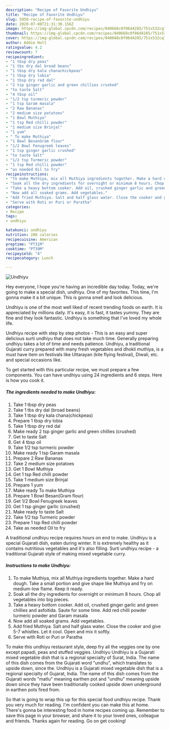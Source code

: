 ```yaml
---
description: "Recipe of Favorite Undhiyu"
title: "Recipe of Favorite Undhiyu"
slug: 5950-recipe-of-favorite-undhiyu
date: 2020-07-08T21:31:30.156Z
image: https://img-global.cpcdn.com/recipes/040668c0f06d4285/751x532cq70/undhiyu-recipe-main-photo.jpg
thumbnail: https://img-global.cpcdn.com/recipes/040668c0f06d4285/751x532cq70/undhiyu-recipe-main-photo.jpg
cover: https://img-global.cpcdn.com/recipes/040668c0f06d4285/751x532cq70/undhiyu-recipe-main-photo.jpg
author: Addie Holt
ratingvalue: 4.2
reviewcount: 7
recipeingredient:
- "1 tbsp dry peas"
- "1 tbs dry dal broad beans"
- "1 tbsp dry kala chanachickpeas"
- "1 tbsp dry lobia"
- "1 tbsp dry red dal"
- "2 tsp ginger garlic and green chillies crushed"
- "to taste Salt"
- "4 tbsp oil"
- "1/2 tsp turmeric powder"
- "1 tsp Garam masala"
- "2 Raw Bananas"
- "2 medium size potatoes"
- "1 Bowl Muthiya"
- "1 tsp Red chilli powder"
- "1 medium size Brinjal"
- "1 yum"
- " To make Muthiya"
- "1 Bowl BesanGram flour"
- "1/2 Bowl Fenugreek leaves"
- "1 tsp ginger garlic crushed"
- "to taste Salt"
- "1/2 tsp Turmeric powder"
- "1 tsp Red chilli powder"
- "as needed Oil to fry"
recipeinstructions:
- "To make Muthiya, mix all Muthiya ingredients together. Make a hard dough. Take a small portion and give shape like Muthiya and fry on medium-low flame. Keep it ready."
- "Soak all the dry ingredients for overnight or minimum 8 hours. Chop all vegetables into big pieces."
- "Take a heavy bottom cooker. Add oil, crushed ginger garlic and green chillies and asfoitida. Saute for some time. Add red chilli powder turmeric powder and Garam masala"
- "Now add all soaked grams. Add vegetables."
- "Add fried Muthiya. Salt and half glass water. Close the cooker and give 5-7 whistles. Let it cool. Open and mix it softly."
- "Serve with Roti or Puri or Paratha"
categories:
- Recipe
tags:
- undhiyu

katakunci: undhiyu 
nutrition: 288 calories
recipecuisine: American
preptime: "PT31M"
cooktime: "PT39M"
recipeyield: "4"
recipecategory: Lunch

---
```



![Undhiyu](https://img-global.cpcdn.com/recipes/040668c0f06d4285/751x532cq70/undhiyu-recipe-main-photo.jpg)

Hey everyone, I hope you're having an incredible day today. Today, we're going to make a special dish, undhiyu. One of my favorites. This time, I'm gonna make it a bit unique. This is gonna smell and look delicious.

Undhiyu is one of the most well liked of recent trending foods on earth. It is appreciated by millions daily. It's easy, it is fast, it tastes yummy. They are fine and they look fantastic. Undhiyu is something that I've loved my whole life.

Undhiyu recipe with step by step photos - This is an easy and super delicious surti undhiyu that does not take much time. Generally preparing undhiyu takes a lot of time and needs patience. Undhiyu, a traditional Gujarati curry prepared with many fresh vegetables and dhokli muthiya, is a must have item on festivals like Uttarayan (kite flying festival), Diwali, etc. and special occasions like.


To get started with this particular recipe, we must prepare a few components. You can have undhiyu using 24 ingredients and 6 steps. Here is how you cook it.

<!--inarticleads1-->

##### The ingredients needed to make Undhiyu:

1. Take 1 tbsp dry peas
1. Take 1 tbs dry dal (broad beans)
1. Take 1 tbsp dry kala chana(chickpeas)
1. Prepare 1 tbsp dry lobia
1. Take 1 tbsp dry red dal
1. Make ready 2 tsp ginger garlic and green chillies (crushed)
1. Get to taste Salt
1. Get 4 tbsp oil
1. Take 1/2 tsp turmeric powder
1. Make ready 1 tsp Garam masala
1. Prepare 2 Raw Bananas
1. Take 2 medium size potatoes
1. Get 1 Bowl Muthiya
1. Get 1 tsp Red chilli powder
1. Take 1 medium size Brinjal
1. Prepare 1 yum
1. Make ready  To make Muthiya
1. Prepare 1 Bowl Besan(Gram flour)
1. Get 1/2 Bowl Fenugreek leaves
1. Get 1 tsp ginger garlic (crushed)
1. Make ready to taste Salt
1. Take 1/2 tsp Turmeric powder
1. Prepare 1 tsp Red chilli powder
1. Take as needed Oil to fry


A traditional undhiyu recipe requires hours on end to make. Undhiyu is a special Gujarati dish, eaten during winter. It is extremely healthy as it contains nutritious vegetables and it&#39;s also filling. Surti undhiyu recipe - a traditional Gujarati style of making mixed vegetable curry. 

<!--inarticleads2-->

##### Instructions to make Undhiyu:

1. To make Muthiya, mix all Muthiya ingredients together. Make a hard dough. Take a small portion and give shape like Muthiya and fry on medium-low flame. Keep it ready.
1. Soak all the dry ingredients for overnight or minimum 8 hours. Chop all vegetables into big pieces.
1. Take a heavy bottom cooker. Add oil, crushed ginger garlic and green chillies and asfoitida. Saute for some time. Add red chilli powder turmeric powder and Garam masala
1. Now add all soaked grams. Add vegetables.
1. Add fried Muthiya. Salt and half glass water. Close the cooker and give 5-7 whistles. Let it cool. Open and mix it softly.
1. Serve with Roti or Puri or Paratha


To make this undhiyu restaurant style, deep fry all the veggies one by one except papadi, peas and stuffed veggies. Undhiyu Undhiyu is a Gujarati mixed vegetable dish that is a regional specialty of Surat, India. The name of this dish comes from the Gujarati word &#34;undhu&#34;, which translates to upside down, since the. Undhiyu is a Gujarati mixed vegetable dish that is a regional specialty of Gujarat, India. The name of this dish comes from the Gujarati words &#34;matlu&#34; meaning earthen pot and &#34;undhu&#34; meaning upside down since they have been traditionally cooked upside down underground in earthen pots fired from. 

So that is going to wrap this up for this special food undhiyu recipe. Thank you very much for reading. I'm confident you can make this at home. There's gonna be interesting food in home recipes coming up. Remember to save this page in your browser, and share it to your loved ones, colleague and friends. Thanks again for reading. Go on get cooking!
